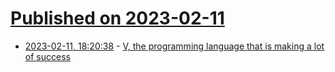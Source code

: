 # [Published on 2023-02-11](index.md)

* [2023-02-11, 18:20:38](https://news.ycombinator.com/item?id=34754766) - [V, the programming language that is making a lot of success](https://terminalroot.com/vlang-the-programming-language-that-is-making-a-lot-of-success/)
